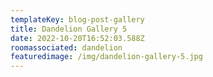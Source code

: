 ```yaml
---
templateKey: blog-post-gallery
title: Dandelion Gallery 5
date: 2022-10-20T16:52:03.588Z
roomassociated: dandelion
featuredimage: /img/dandelion-gallery-5.jpg
---
```

